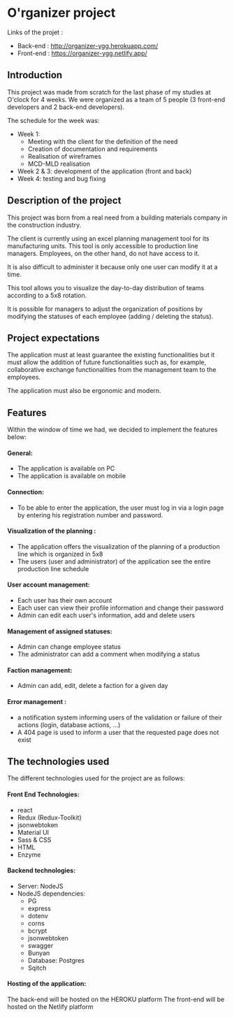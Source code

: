 # O'rganizer project

Links of the projet :

-   Back-end : http://organizer-ygg.herokuapp.com/
-   Front-end : https://organizer-ygg.netlify.app/

## Introduction

This project was made from scratch for the last phase of my studies at O'clock for 4 weeks.
We were organized as a team of 5 people (3 front-end developers and 2 back-end developers).

The schedule for the week was:

-   Week 1:
    -   Meeting with the client for the definition of the need
    -   Creation of documentation and requirements
    -   Realisation of wireframes
    -   MCD-MLD realisation
-   Week 2 & 3: development of the application (front and back)
-   Week 4: testing and bug fixing

## Description of the project

This project was born from a real need from a building materials company in the construction industry.

The client is currently using an excel planning management tool for its manufacturing units.
This tool is only accessible to production line managers.
Employees, on the other hand, do not have access to it.

It is also difficult to administer it because only one user can modify it at a time.

This tool allows you to visualize the day-to-day distribution of teams according to a 5x8 rotation.

It is possible for managers to adjust the organization of positions by modifying the statuses of each employee (adding / deleting the status).

## Project expectations

The application must at least guarantee the existing functionalities but it must allow the addition of future functionalities such as, for example, collaborative exchange functionalities from the management team to the employees.

The application must also be ergonomic and modern.

## Features

Within the window of time we had, we decided to implement the features below:

#### General:

-   The application is available on PC
-   The application is available on mobile

#### Connection:

-   To be able to enter the application, the user must log in via a login page by entering his registration number and password.

#### Visualization of the planning :

-   The application offers the visualization of the planning of a production line which is organized in 5x8
-   The users (user and administrator) of the application see the entire production line schedule

#### User account management:

-   Each user has their own account
-   Each user can view their profile information and change their password
-   Admin can edit each user's information, add and delete users

#### Management of assigned statuses:

-   Admin can change employee status
-   The administrator can add a comment when modifying a status

#### Faction management:

-   Admin can add, edit, delete a faction for a given day

#### Error management :

-   a notification system informing users of the validation or failure of their actions (login, database actions, ...)
-   A 404 page is used to inform a user that the requested page does not exist

## The technologies used

The different technologies used for the project are as follows:

#### Front End Technologies:

-   react
-   Redux (Redux-Toolkit)
-   jsonwebtoken
-   Material UI
-   Sass & CSS
-   HTML
-   Enzyme

#### Backend technologies:

-   Server: NodeJS
-   NodeJS dependencies:
    -   PG
    -   express
    -   dotenv
    -   corns
    -   bcrypt
    -   jsonwebtoken
    -   swagger
    -   Bunyan
    -   Database: Postgres
    -   Sqitch

#### Hosting of the application:

The back-end will be hosted on the HEROKU platform
The front-end will be hosted on the Netlify platform
